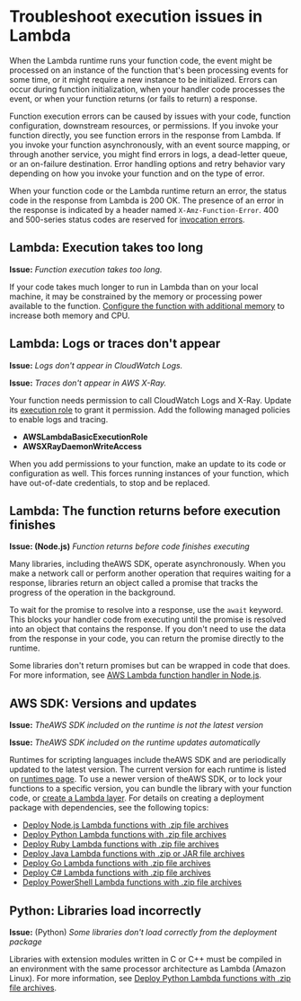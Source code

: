 # Troubleshoot execution issues in Lambda<a name="troubleshooting-execution"></a>

When the Lambda runtime runs your function code, the event might be processed on an instance of the function that's been processing events for some time, or it might require a new instance to be initialized\. Errors can occur during function initialization, when your handler code processes the event, or when your function returns \(or fails to return\) a response\.

Function execution errors can be caused by issues with your code, function configuration, downstream resources, or permissions\. If you invoke your function directly, you see function errors in the response from Lambda\. If you invoke your function asynchronously, with an event source mapping, or through another service, you might find errors in logs, a dead\-letter queue, or an on\-failure destination\. Error handling options and retry behavior vary depending on how you invoke your function and on the type of error\.

When your function code or the Lambda runtime return an error, the status code in the response from Lambda is 200 OK\. The presence of an error in the response is indicated by a header named `X-Amz-Function-Error`\. 400 and 500\-series status codes are reserved for [invocation errors](troubleshooting-invocation.md)\.

## Lambda: Execution takes too long<a name="troubleshooting-execution-toolong"></a>

**Issue:** *Function execution takes too long\.*

If your code takes much longer to run in Lambda than on your local machine, it may be constrained by the memory or processing power available to the function\. [Configure the function with additional memory](configuration-console.md) to increase both memory and CPU\.

## Lambda: Logs or traces don't appear<a name="troubleshooting-execution-logstraces"></a>

**Issue:** *Logs don't appear in CloudWatch Logs\.*

**Issue:** *Traces don't appear in AWS X\-Ray\.*

Your function needs permission to call CloudWatch Logs and X\-Ray\. Update its [execution role](lambda-intro-execution-role.md) to grant it permission\. Add the following managed policies to enable logs and tracing\.
+ **AWSLambdaBasicExecutionRole**
+ **AWSXRayDaemonWriteAccess**

When you add permissions to your function, make an update to its code or configuration as well\. This forces running instances of your function, which have out\-of\-date credentials, to stop and be replaced\.

## Lambda: The function returns before execution finishes<a name="troubleshooting-execution-unfinished"></a>

**Issue: \(Node\.js\)** *Function returns before code finishes executing*

Many libraries, including theAWS SDK, operate asynchronously\. When you make a network call or perform another operation that requires waiting for a response, libraries return an object called a promise that tracks the progress of the operation in the background\.

To wait for the promise to resolve into a response, use the `await` keyword\. This blocks your handler code from executing until the promise is resolved into an object that contains the response\. If you don't need to use the data from the response in your code, you can return the promise directly to the runtime\.

Some libraries don't return promises but can be wrapped in code that does\. For more information, see [AWS Lambda function handler in Node\.js](nodejs-handler.md)\.

## AWS SDK: Versions and updates<a name="troubleshooting-execution-versions"></a>

**Issue:** *TheAWS SDK included on the runtime is not the latest version*

**Issue:** *TheAWS SDK included on the runtime updates automatically*

Runtimes for scripting languages include theAWS SDK and are periodically updated to the latest version\. The current version for each runtime is listed on [runtimes page](lambda-runtimes.md)\. To use a newer version of theAWS SDK, or to lock your functions to a specific version, you can bundle the library with your function code, or [create a Lambda layer](configuration-layers.md)\. For details on creating a deployment package with dependencies, see the following topics:
+  [Deploy Node\.js Lambda functions with \.zip file archives](nodejs-package.md) 
+  [Deploy Python Lambda functions with \.zip file archives](python-package.md) 
+  [Deploy Ruby Lambda functions with \.zip file archives](ruby-package.md) 
+  [Deploy Java Lambda functions with \.zip or JAR file archives](java-package.md) 
+  [Deploy Go Lambda functions with \.zip file archives](golang-package.md) 
+  [Deploy C\# Lambda functions with \.zip file archives](csharp-package.md) 
+  [Deploy PowerShell Lambda functions with \.zip file archives](powershell-package.md) 

## Python: Libraries load incorrectly<a name="troubleshooting-execution-libraries"></a>

**Issue:** \(Python\) *Some libraries don't load correctly from the deployment package*

Libraries with extension modules written in C or C\+\+ must be compiled in an environment with the same processor architecture as Lambda \(Amazon Linux\)\. For more information, see [Deploy Python Lambda functions with \.zip file archives](python-package.md)\.